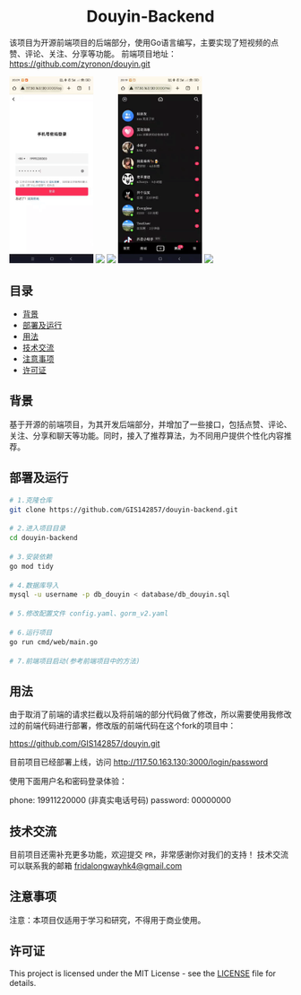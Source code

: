<h1 align="center">
  Douyin-Backend
</h1>


该项目为开源前端项目的后端部分，使用Go语言编写，主要实现了短视频的点赞、评论、关注、分享等功能。
前端项目地址：https://github.com/zyronon/douyin.git


<div>
<img width="150px" src='docs/imgs/vfcfs-95rgz.gif'/>
<img width="150px" src='docs/imgs/50nea-frbnj.gif'/>
<img width="150px" src='docs/imgs/xmg24-2nkbp.gif'/>
<img width="150px" src='docs/imgs/fxklv-5nafx.gif'/>
<img width="150px" src='docs/imgs/xmg24-2nkbp.gif'/>
</div>

## 目录

- [背景](#背景)
- [部署及运行](#部署及运行)
- [用法](#用法)
- [技术交流](#技术交流)
- [注意事项](#注意事项)
- [许可证](#许可证)

## 背景

基于开源的前端项目，为其开发后端部分，并增加了一些接口，包括点赞、评论、关注、分享和聊天等功能。同时，接入了推荐算法，为不同用户提供个性化内容推荐。


## 部署及运行

```bash
# 1.克隆仓库
git clone https://github.com/GIS142857/douyin-backend.git

# 2.进入项目目录
cd douyin-backend

# 3.安装依赖
go mod tidy

# 4.数据库导入
mysql -u username -p db_douyin < database/db_douyin.sql

# 5.修改配置文件 config.yaml、gorm_v2.yaml

# 6.运行项目
go run cmd/web/main.go 

# 7.前端项目启动(参考前端项目中的方法)
```

## 用法
由于取消了前端的请求拦截以及将前端的部分代码做了修改，所以需要使用我修改过的前端代码进行部署，修改版的前端代码在这个fork的项目中：

https://github.com/GIS142857/douyin.git

目前项目已经部署上线，访问 http://117.50.163.130:3000/login/password 

使用下面用户名和密码登录体验：

phone: 19911220000 (非真实电话号码)
password: 00000000

## 技术交流
目前项目还需补充更多功能，欢迎提交 `PR`，非常感谢你对我们的支持！
技术交流可以联系我的邮箱 <a href="mailto:fridalongwayhk4@gmail.com">fridalongwayhk4@gmail.com</a>

## 注意事项
注意：本项目仅适用于学习和研究，不得用于商业使用。

## 许可证

This project is licensed under the MIT License - see the [LICENSE](LICENSE) file for details.
